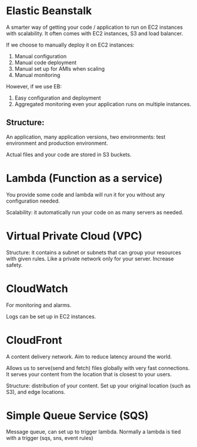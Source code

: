 # Elastic Beanstalk

A smarter way of getting your code / application to run on EC2 instances with scalability. It often comes with EC2 instances, S3 and load balancer.

If we choose to manually deploy it on EC2 instances:
1. Manual configuration
2. Manual code deployment
3. Manual set up for AMIs when scaling
4. Manual monitoring


However, if we use EB:

1. Easy configuration and deployment 
2. Aggregated monitoring even your application runs on multiple instances.

## Structure:

An application, many application versions, two environments: test environment and production environment.

Actual files and your code are stored in S3 buckets.  

# Lambda (Function as a service)

You provide some code and lambda will run it for you without any configuration needed. 

Scalability: it automatically run your code on as many servers as needed. 

# Virtual Private Cloud (VPC)

Structure: it contains a subnet  or subnets that can group your resources with given rules. Like a private network only for your server. Increase safety.

# CloudWatch

For monitoring and alarms. 

Logs can be set up in EC2 instances. 

# CloudFront 

A content delivery network. Aim to reduce latency around the world. 

Allows us to serve(send and fetch) files globally with very fast connections. It serves your content from the location that is closest to your users. 

Structure: distribution of your content. Set up your original location (such as S3), and edge locations.

# Simple Queue Service (SQS)
Message queue, can set up to trigger lambda. Normally a lambda is tied with a trigger (sqs, sns, event rules)

